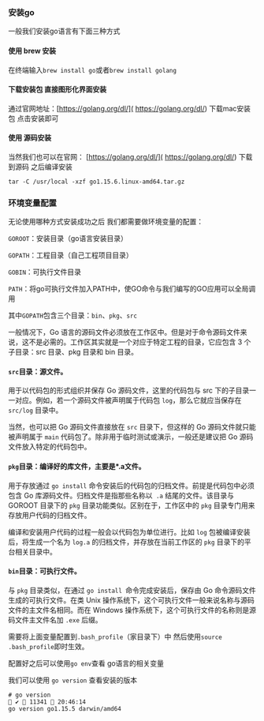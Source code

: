 
### 安装go

一般我们安装go语言有下面三种方式

#### 使用 brew 安装

在终端输入`brew install go`或者`brew install golang`

#### 下载安装包 直接图形化界面安装

通过官网地址：[https://golang.org/dl/]( https://golang.org/dl/) 
下载mac安装包 点击安装即可


#### 使用 源码安装

当然我们也可以在官网： [https://golang.org/dl/]( https://golang.org/dl/) 
下载到源码 之后编译安装
```shell
tar -C /usr/local -xzf go1.15.6.linux-amd64.tar.gz
```

### 环境变量配置

无论使用哪种方式安装成功之后  我们都需要做环境变量的配置：

`GOROOT`：安装目录（go语言安装目录）

`GOPATH`：工程目录（自己工程项目目录）

`GOBIN`：可执行文件目录

`PATH`：将go可执行文件加入PATH中，使GO命令与我们编写的GO应用可以全局调用

其中`GOPATH`包含三个目录：`bin`、`pkg`、`src`

一般情况下，Go 语言的源码文件必须放在工作区中。但是对于命令源码文件来说，这不是必需的。工作区其实就是一个对应于特定工程的目录，它应包含 3 个子目录：src 目录、pkg 目录和 bin 目录。


#### `src`目录：源文件。
用于以代码包的形式组织并保存 Go 源码文件，这里的代码包与 src 下的子目录一一对应。例如，若一个源码文件被声明属于代码包 `log`，那么它就应当保存在 `src/log` 目录中。

当然，也可以把 Go 源码文件直接放在 `src` 目录下，但这样的 Go 源码文件就只能被声明属于 `main` 代码包了。除非用于临时测试或演示，一般还是建议把 Go 源码文件放入特定的代码包中。



#### `pkg`目录：编译好的库文件，主要是*.a文件。

用于存放通过 `go install` 命令安装后的代码包的归档文件。前提是代码包中必须包含 Go 库源码文件。归档文件是指那些名称以` .a` 结尾的文件。该目录与 GOROOT 目录下的 `pkg` 目录功能类似。区别在于，工作区中的 `pkg` 目录专门用来存放用户代码的归档文件。

编译和安装用户代码的过程一般会以代码包为单位进行。比如 `log` 包被编译安装后，将生成一个名为 `log.a` 的归档文件，并存放在当前工作区的 `pkg` 目录下的平台相关目录中。



#### `bin`目录：可执行文件。

与 `pkg` 目录类似，在通过 `go install `命令完成安装后，保存由 Go 命令源码文件生成的可执行文件。在类 Unix 操作系统下，这个可执行文件一般来说名称与源码文件的主文件名相同。而在 Windows 操作系统下，这个可执行文件的名称则是源码文件主文件名加 `.exe` 后缀。


需要将上面变量配置到` .bash_profile `（家目录下）中 然后使用`source .bash_profile`即时生效。

配置好之后可以使用`go env`查看 go语言的相关变量

我们可以使用 `go version` 查看安装的版本
```shell
# go version                                                                                                         ✔  11341  20:46:14
go version go1.15.5 darwin/amd64
```

 
